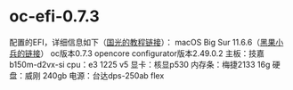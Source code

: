 # oc-efi-0.7.3
配置的EFI，详细信息如下（[国光的教程链接](https://apple.sqlsec.com/)）：
macOS Big Sur 11.6.6（[黑果小兵的链接](https://blog.daliansky.net/macOS-BigSur-11.6.6-20G624-Release-version-with-OC-0.8.0-and-Clover-5142-and-PE-original-image.html)）
oc版本0.7.3
opencore configurator版本2.49.0.2
主板：技嘉b150m-d2vx-si
cpu：e3 1225 v5
显卡：核显p530
内存条：梅捷2133 16g
硬盘：威刚 240gb
电源：台达dps-250ab flex

